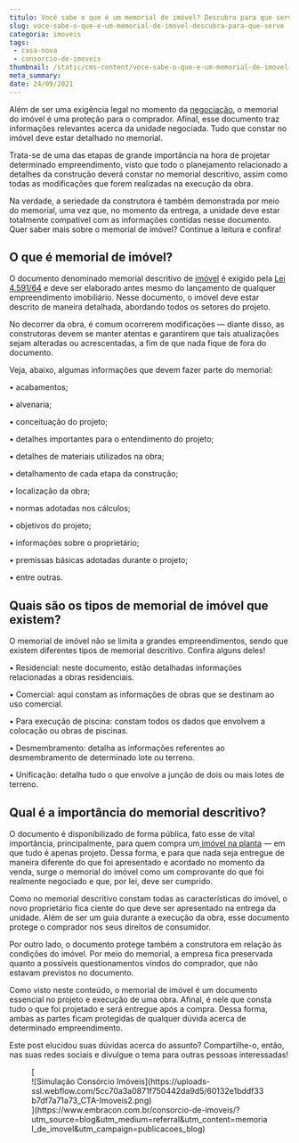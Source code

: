 ```yaml
---
titulo: Você sabe o que é um memorial de imóvel? Descubra para que serve!
slug: voce-sabe-o-que-e-um-memorial-de-imovel-descubra-para-que-serve
categoria: imoveis
tags:
 - casa-nova
 - consorcio-de-imoveis
thumbnail: /static/cms-content/voce-sabe-o-que-e-um-memorial-de-imovel-descubra-para-que-serve.jpg
meta_summary: 
date: 24/09/2021
---
```

Além de ser uma exigência legal no momento da [negociação](https://blog.movingimoveis.com.br/entenda-como-funciona-o-contrato-de-compra-e-venda-de-imovel/), o memorial do imóvel é uma proteção para o comprador. Afinal, esse documento traz informações relevantes acerca da unidade negociada. Tudo que constar no imóvel deve estar detalhado no memorial.

Trata-se de uma das etapas de grande importância na hora de projetar determinado empreendimento, visto que todo o planejamento relacionado a detalhes da construção deverá constar no memorial descritivo, assim como todas as modificações que forem realizadas na execução da obra.

Na verdade, a seriedade da construtora é também demonstrada por meio do memorial, uma vez que, no momento da entrega, a unidade deve estar totalmente compatível com as informações contidas nesse documento. Quer saber mais sobre o memorial de imóvel? Continue a leitura e confira!

O que é memorial de imóvel?
---------------------------

O documento denominado memorial descritivo de [imóvel](https://blog.movingimoveis.com.br/7-erros-que-voce-nao-deve-cometer-ao-comprar-um-imovel/) é exigido pela [Lei 4.591/64](http://www.planalto.gov.br/ccivil_03/leis/l4591.htm) e deve ser elaborado antes mesmo do lançamento de qualquer empreendimento imobiliário. Nesse documento, o imóvel deve estar descrito de maneira detalhada, abordando todos os setores do projeto.

No decorrer da obra, é comum ocorrerem modificações — diante disso, as construtoras devem se manter atentas e garantirem que tais atualizações sejam alteradas ou acrescentadas, a fim de que nada fique de fora do documento.

Veja, abaixo, algumas informações que devem fazer parte do memorial:

 • acabamentos;

 • alvenaria;

 • conceituação do projeto;

 • detalhes importantes para o entendimento do projeto;

 • detalhes de materiais utilizados na obra;

 • detalhamento de cada etapa da construção;

 • localização da obra;

 • normas adotadas nos cálculos;

 • objetivos do projeto;

 • informações sobre o proprietário;

 • premissas básicas adotadas durante o projeto;

 • entre outras.

Quais são os tipos de memorial de imóvel que existem?
-----------------------------------------------------

O memorial de imóvel não se limita a grandes empreendimentos, sendo que existem diferentes tipos de memorial descritivo. Confira alguns deles!

 • Residencial: neste documento, estão detalhadas informações relacionadas a obras residenciais.

 • Comercial: aqui constam as informações de obras que se destinam ao uso comercial.

 • Para execução de piscina: constam todos os dados que envolvem a colocação ou obras de piscinas.

 • Desmembramento: detalha as informações referentes ao desmembramento de determinado lote ou terreno.

 • Unificação: detalha tudo o que envolve a junção de dois ou mais lotes de terreno.

Qual é a importância do memorial descritivo?
--------------------------------------------

O documento é disponibilizado de forma pública, fato esse de vital importância, principalmente, para quem compra um[ imóvel na planta](https://www.embracon.com.br/blog/saiba-como-comprar-apartamento-na-planta-com-consorcio) — em que tudo é apenas projeto. Dessa forma, e para que nada seja entregue de maneira diferente do que foi apresentado e acordado no momento da venda, surge o memorial do imóvel como um comprovante do que foi realmente negociado e que, por lei, deve ser cumprido.

Como no memorial descritivo constam todas as características do imóvel, o novo proprietário fica ciente do que deve ser apresentado na entrega da unidade. Além de ser um guia durante a execução da obra, esse documento protege o comprador nos seus direitos de consumidor.

Por outro lado, o documento protege também a construtora em relação às condições do imóvel. Por meio do memorial, a empresa fica preservada quanto a possíveis questionamentos vindos do comprador, que não estavam previstos no documento.

Como visto neste conteúdo, o memorial de imóvel é um documento essencial no projeto e execução de uma obra. Afinal, é nele que consta tudo o que foi projetado e será entregue após a compra. Dessa forma, ambas as partes ficam protegidas de qualquer dúvida acerca de determinado empreendimento.

Este post elucidou suas dúvidas acerca do assunto? Compartilhe-o, então, nas suas redes sociais e divulgue o tema para outras pessoas interessadas!

<figure class="w-richtext-figure-type-image w-richtext-align-center">[<div>![Simulação Consórcio Imóveis](https://uploads-ssl.webflow.com/5cc70a3a0871f750442da9d5/60132e1bddf33b7df7a71a73_CTA-Imoveis2.png)</div>](https://www.embracon.com.br/consorcio-de-imoveis/?utm_source=blog&utm_medium=referral&utm_content=memorial_de_imovel&utm_campaign=publicacoes_blog)</figure>
